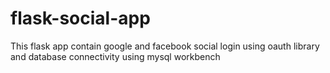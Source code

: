 # flask-social-app
This flask app contain google and facebook social login using oauth library and database connectivity using mysql workbench
